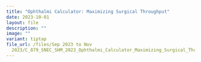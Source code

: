 ```yaml
---
title: "Ophthalmi Calculator: Maximizing Surgical Throughput"
date: 2023-10-01
layout: file
description: ""
image: ""
variant: tiptap
file_url: /files/Sep 2023 to Nov
  2023/C_879_SNEC_SHM_2023_Ophthalmi_Calculator_Maximizing_Surgical_Throughput.pdf
---
```

